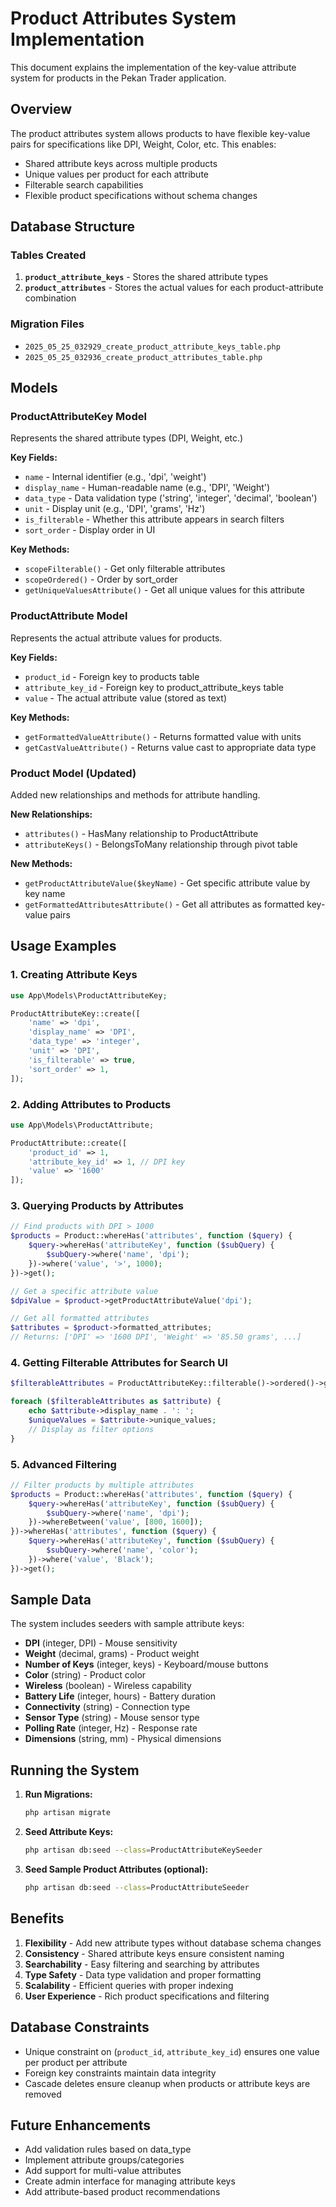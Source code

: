 # Product Attributes System Implementation

This document explains the implementation of the key-value attribute system for products in the Pekan Trader application.

## Overview

The product attributes system allows products to have flexible key-value pairs for specifications like DPI, Weight, Color, etc. This enables:

- Shared attribute keys across multiple products
- Unique values per product for each attribute
- Filterable search capabilities
- Flexible product specifications without schema changes

## Database Structure

### Tables Created

1. **`product_attribute_keys`** - Stores the shared attribute types
2. **`product_attributes`** - Stores the actual values for each product-attribute combination

### Migration Files

- `2025_05_25_032929_create_product_attribute_keys_table.php`
- `2025_05_25_032936_create_product_attributes_table.php`

## Models

### ProductAttributeKey Model

Represents the shared attribute types (DPI, Weight, etc.)

**Key Fields:**
- `name` - Internal identifier (e.g., 'dpi', 'weight')
- `display_name` - Human-readable name (e.g., 'DPI', 'Weight')
- `data_type` - Data validation type ('string', 'integer', 'decimal', 'boolean')
- `unit` - Display unit (e.g., 'DPI', 'grams', 'Hz')
- `is_filterable` - Whether this attribute appears in search filters
- `sort_order` - Display order in UI

**Key Methods:**
- `scopeFilterable()` - Get only filterable attributes
- `scopeOrdered()` - Order by sort_order
- `getUniqueValuesAttribute()` - Get all unique values for this attribute

### ProductAttribute Model

Represents the actual attribute values for products.

**Key Fields:**
- `product_id` - Foreign key to products table
- `attribute_key_id` - Foreign key to product_attribute_keys table
- `value` - The actual attribute value (stored as text)

**Key Methods:**
- `getFormattedValueAttribute()` - Returns formatted value with units
- `getCastValueAttribute()` - Returns value cast to appropriate data type

### Product Model (Updated)

Added new relationships and methods for attribute handling.

**New Relationships:**
- `attributes()` - HasMany relationship to ProductAttribute
- `attributeKeys()` - BelongsToMany relationship through pivot table

**New Methods:**
- `getProductAttributeValue($keyName)` - Get specific attribute value by key name
- `getFormattedAttributesAttribute()` - Get all attributes as formatted key-value pairs

## Usage Examples

### 1. Creating Attribute Keys

```php
use App\Models\ProductAttributeKey;

ProductAttributeKey::create([
    'name' => 'dpi',
    'display_name' => 'DPI',
    'data_type' => 'integer',
    'unit' => 'DPI',
    'is_filterable' => true,
    'sort_order' => 1,
]);
```

### 2. Adding Attributes to Products

```php
use App\Models\ProductAttribute;

ProductAttribute::create([
    'product_id' => 1,
    'attribute_key_id' => 1, // DPI key
    'value' => '1600'
]);
```

### 3. Querying Products by Attributes

```php
// Find products with DPI > 1000
$products = Product::whereHas('attributes', function ($query) {
    $query->whereHas('attributeKey', function ($subQuery) {
        $subQuery->where('name', 'dpi');
    })->where('value', '>', 1000);
})->get();

// Get a specific attribute value
$dpiValue = $product->getProductAttributeValue('dpi');

// Get all formatted attributes
$attributes = $product->formatted_attributes;
// Returns: ['DPI' => '1600 DPI', 'Weight' => '85.50 grams', ...]
```

### 4. Getting Filterable Attributes for Search UI

```php
$filterableAttributes = ProductAttributeKey::filterable()->ordered()->get();

foreach ($filterableAttributes as $attribute) {
    echo $attribute->display_name . ': ';
    $uniqueValues = $attribute->unique_values;
    // Display as filter options
}
```

### 5. Advanced Filtering

```php
// Filter products by multiple attributes
$products = Product::whereHas('attributes', function ($query) {
    $query->whereHas('attributeKey', function ($subQuery) {
        $subQuery->where('name', 'dpi');
    })->whereBetween('value', [800, 1600]);
})->whereHas('attributes', function ($query) {
    $query->whereHas('attributeKey', function ($subQuery) {
        $subQuery->where('name', 'color');
    })->where('value', 'Black');
})->get();
```

## Sample Data

The system includes seeders with sample attribute keys:

- **DPI** (integer, DPI) - Mouse sensitivity
- **Weight** (decimal, grams) - Product weight
- **Number of Keys** (integer, keys) - Keyboard/mouse buttons
- **Color** (string) - Product color
- **Wireless** (boolean) - Wireless capability
- **Battery Life** (integer, hours) - Battery duration
- **Connectivity** (string) - Connection type
- **Sensor Type** (string) - Mouse sensor type
- **Polling Rate** (integer, Hz) - Response rate
- **Dimensions** (string, mm) - Physical dimensions

## Running the System

1. **Run Migrations:**
   ```bash
   php artisan migrate
   ```

2. **Seed Attribute Keys:**
   ```bash
   php artisan db:seed --class=ProductAttributeKeySeeder
   ```

3. **Seed Sample Product Attributes (optional):**
   ```bash
   php artisan db:seed --class=ProductAttributeSeeder
   ```

## Benefits

1. **Flexibility** - Add new attribute types without database schema changes
2. **Consistency** - Shared attribute keys ensure consistent naming
3. **Searchability** - Easy filtering and searching by attributes
4. **Type Safety** - Data type validation and proper formatting
5. **Scalability** - Efficient queries with proper indexing
6. **User Experience** - Rich product specifications and filtering

## Database Constraints

- Unique constraint on (`product_id`, `attribute_key_id`) ensures one value per product per attribute
- Foreign key constraints maintain data integrity
- Cascade deletes ensure cleanup when products or attribute keys are removed

## Future Enhancements

- Add validation rules based on data_type
- Implement attribute groups/categories
- Add support for multi-value attributes
- Create admin interface for managing attribute keys
- Add attribute-based product recommendations
